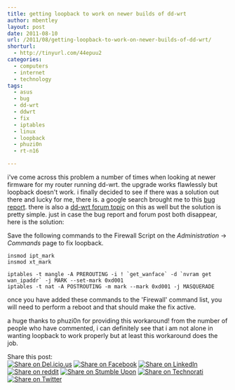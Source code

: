 ```yaml
---
title: getting loopback to work on newer builds of dd-wrt
author: mbentley
layout: post
date: 2011-08-10
url: /2011/08/getting-loopback-to-work-on-newer-builds-of-dd-wrt/
shorturl:
  - http://tinyurl.com/44epuu2
categories:
  - computers
  - internet
  - technology
tags:
  - asus
  - bug
  - dd-wrt
  - ddwrt
  - fix
  - iptables
  - linux
  - loopback
  - phuzi0n
  - rt-n16

---
```

i've come across this problem a number of times when looking at newer firmware for my router running dd-wrt. the upgrade works flawlessly but loopback doesn't work. i finally decided to see if there was a solution out there and lucky for me, there is. a google search brought me to this [bug report][1]. there is also a [dd-wrt forum topic][2] on this as well but the solution is pretty simple. just in case the bug report and forum post both disappear, here is the solution:

Save the following commands to the Firewall Script on the _Administration_ -> _Commands_ page to fix loopback.
```
insmod ipt_mark
insmod xt_mark

iptables -t mangle -A PREROUTING -i ! `get_wanface` -d `nvram get wan_ipaddr` -j MARK --set-mark 0xd001
iptables -t nat -A POSTROUTING -m mark --mark 0xd001 -j MASQUERADE
```

once you have added these commands to the 'Firewall' command list, you will need to perform a reboot and that should make the fix active.

a huge thanks to phuzi0n for providing this workaround! from the number of people who have commented, i can definitely see that i am not alone in wanting loopback to work properly but at least this workaround does the job.

<!-- Social Bookmarks BEGIN -->

<p class="postcats">
  Share this post:<br /><a onclick="window.open(this.href, '_blank', 'scrollbars=yes,menubar=no,height=600,width=750,resizable=yes,toolbar=no,location=no,status=no'); return false;" href="http://del.icio.us/post?url=http://tinyurl.com/44epuu2&title=getting+loopback+to+work+on+newer+builds+of+dd-wrt" rel="nofollow" title="Share on Del.icio.us"><img class="social_img" src="/wp-content/plugins/social-bookmarks/images/delicious.png" title="Share on Del.icio.us" alt="Share on Del.icio.us" /></a> <a onclick="window.open(this.href, '_blank', 'scrollbars=yes,menubar=no,height=600,width=750,resizable=yes,toolbar=no,location=no,status=no'); return false;" href="http://www.facebook.com/sharer.php?u=http://tinyurl.com/44epuu2" rel="nofollow" title="Share on Facebook"><img class="social_img" src="/wp-content/plugins/social-bookmarks/images/facebook.png" title="Share on Facebook" alt="Share on Facebook" /></a> <a onclick="window.open(this.href, '_blank', 'scrollbars=yes,menubar=no,height=600,width=750,resizable=yes,toolbar=no,location=no,status=no'); return false;" href="http://www.linkedin.com/shareArticle?mini=true&url=http://tinyurl.com/44epuu2&title=getting+loopback+to+work+on+newer+builds+of+dd-wrt" rel="nofollow" title="Share on LinkedIn"><img class="social_img" src="/wp-content/plugins/social-bookmarks/images/linkedin.png" title="Share on LinkedIn" alt="Share on LinkedIn" /></a> <a onclick="window.open(this.href, '_blank', 'scrollbars=yes,menubar=no,height=600,width=750,resizable=yes,toolbar=no,location=no,status=no'); return false;" href="http://reddit.com/submit?url=http://tinyurl.com/44epuu2&title=getting+loopback+to+work+on+newer+builds+of+dd-wrt" rel="nofollow" title="Share on reddit"><img class="social_img" src="/wp-content/plugins/social-bookmarks/images/reddit.png" title="Share on reddit" alt="Share on reddit" /></a> <a onclick="window.open(this.href, '_blank', 'scrollbars=yes,menubar=no,height=600,width=750,resizable=yes,toolbar=no,location=no,status=no'); return false;" href="http://www.stumbleupon.com/submit?url=http://tinyurl.com/44epuu2&title=getting+loopback+to+work+on+newer+builds+of+dd-wrt" rel="nofollow" title="Share on Stumble Upon"><img class="social_img" src="/wp-content/plugins/social-bookmarks/images/stumbleupon.png" title="Share on Stumble Upon" alt="Share on Stumble Upon" /></a> <a onclick="window.open(this.href, '_blank', 'scrollbars=yes,menubar=no,height=600,width=750,resizable=yes,toolbar=no,location=no,status=no'); return false;" href="http://www.technorati.com/faves?add=http://tinyurl.com/44epuu2" rel="nofollow" title="Share on Technorati"><img class="social_img" src="/wp-content/plugins/social-bookmarks/images/technorati.png" title="Share on Technorati" alt="Share on Technorati" /></a> <a onclick="window.open(this.href, '_blank', 'scrollbars=yes,menubar=no,height=600,width=750,resizable=yes,toolbar=no,location=no,status=no'); return false;" href="http://twitter.com/home/?status=getting+loopback+to+work+on+newer+builds+of+dd-wrt+@+http://tinyurl.com/44epuu2" rel="nofollow" title="Share on Twitter"><img class="social_img" src="/wp-content/plugins/social-bookmarks/images/twitter.png" title="Share on Twitter" alt="Share on Twitter" /></a> <br />
</p>

<!-- Social Bookmarks END -->

 [1]: http://svn.dd-wrt.com:8000/ticket/1868
 [2]: http://www.dd-wrt.com/phpBB2/viewtopic.php?t=89353
